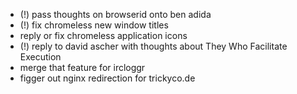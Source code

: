 * (!) pass thoughts on browserid onto ben adida
* (!) fix chromeless new window titles
* reply or fix chromeless application icons
* (!) reply to david ascher with thoughts about They Who Facilitate Execution
* merge that feature for ircloggr
* figger out nginx redirection for trickyco.de

